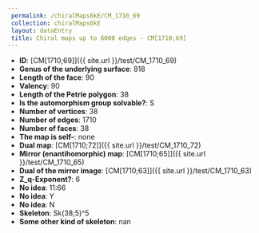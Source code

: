 ```yaml
--- 
 permalink: /chiralMaps6kE/CM_1710_69 
 collection: chiralMaps6kE
 layout: dataEntry
 title: Chiral maps up to 6000 edges - CM[1710;69]
---
```


- **ID**: [CM[1710;69]]({{ site.url }}/test/CM_1710_69)
- **Genus of the underlying surface**: 818
- **Length of the face**: 90
- **Valency**: 90
- **Length of the Petrie polygon**: 38
- **Is the automorphism group solvable?**: S
- **Number of vertices**: 38
- **Number of edges**: 1710
- **Number of faces**: 38
- **The map is self-**: none
- **Dual map**: [CM[1710;72]]({{ site.url }}/test/CM_1710_72)
- **Mirror (enantihomorphic) map**: [CM[1710;65]]({{ site.url }}/test/CM_1710_65)
- **Dual of the mirror image**: [CM[1710;63]]({{ site.url }}/test/CM_1710_63)
- **Z_q-Exponent?**: 6
- **No idea**:  11:66
- **No idea**: Y
- **No idea**: N
- **Skeleton**: Sk(38;5)^5
- **Some other kind of skeleton**: nan
